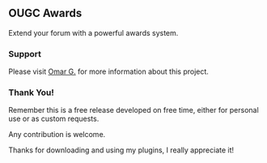 ## OUGC Awards
Extend your forum with a powerful awards system.

### Support
Please visit [Omar G.](https://omarg.me/thread?general/plugins/ougc-awards "Visit Omar.G") for more information about this project.

### Thank You!
Remember this is a free release developed on free time, either for personal use or as custom requests.

Any contribution is welcome.

Thanks for downloading and using my plugins, I really appreciate it!
